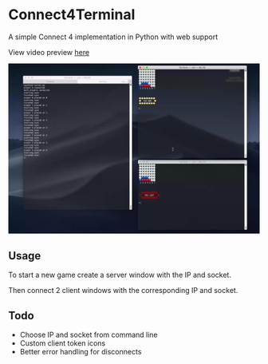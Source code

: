 # Connect4Terminal
A simple Connect 4 implementation in Python with web support

View video preview [here](https://giant.gfycat.com/PortlyCraftyDairycow.webm)

![Video Preview](https://raw.githubusercontent.com/imcauley/Connect4Terminal/master/preview.jpg)

## Usage
To start a new game create a server window with the IP and socket.

Then connect 2 client windows with the corresponding IP and socket.

## Todo
- Choose IP and socket from command line
- Custom client token icons
- Better error handling for disconnects